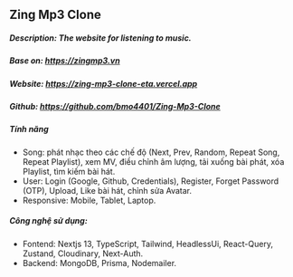## Zing Mp3 Clone

##### Description: The website for listening to music.

##### Base on: https://zingmp3.vn

##### Website: https://zing-mp3-clone-eta.vercel.app

##### Github: https://github.com/bmo4401/Zing-Mp3-Clone

##### Tính năng

-  Song: phát nhạc theo các chế độ (Next, Prev, Random, Repeat Song, Repeat
   Playlist), xem MV, điều chỉnh âm lượng, tải xuống bài phát, xóa Playlist, tìm
   kiếm bài hát.
-  User: Login (Google, Github, Credentials), Register, Forget Password (OTP),
   Upload, Like bài hát, chỉnh sửa Avatar.
-  Responsive: Mobile, Tablet, Laptop.

##### Công nghệ sử dụng:

-  Fontend: Nextjs 13, TypeScript, Tailwind, HeadlessUi, React-Query, Zustand,
   Cloudinary, Next-Auth.
-  Backend: MongoDB, Prisma, Nodemailer.
